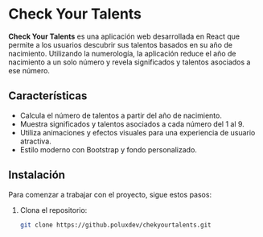# Check Your Talents

**Check Your Talents** es una aplicación web desarrollada en React que permite a los usuarios descubrir sus talentos basados en su año de nacimiento. Utilizando la numerología, la aplicación reduce el año de nacimiento a un solo número y revela significados y talentos asociados a ese número.

## Características

- Calcula el número de talentos a partir del año de nacimiento.
- Muestra significados y talentos asociados a cada número del 1 al 9.
- Utiliza animaciones y efectos visuales para una experiencia de usuario atractiva.
- Estilo moderno con Bootstrap y fondo personalizado.

## Instalación

Para comenzar a trabajar con el proyecto, sigue estos pasos:

1. Clona el repositorio:

   ```bash
   git clone https://github.poluxdev/chekyourtalents.git
